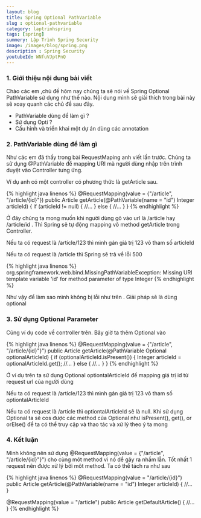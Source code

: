 ```yaml
---
layout: blog
title: Spring Optional PathVariable
slug : optional-pathvariable
category: laptrinhspring
tags: [spring]
summery: Lập Trình Spring Security
image: /images/blog/spring.png
description : Spring Security
youtubeId: WNfuVJptPnQ
---
```


### **1. Giới thiệu nội dung bài viết**

Chào các em ,chủ đề hôm nay chúng ta sẽ nói về Spring Optional PathVariable sử dụng như thế nào.
Nội dung mình sẽ giải thích trong bài này sẽ xoay quanh các chủ đề sau đây.

- PathVariable dùng để làm gì ?
- Sử dụng Opti ?
- Cấu hình và triển khai một dự án dùng các annotation


### **2. PathVariable dùng để làm gì**

Như các em đã thấy trong bài RequestMaping anh viết lần trước. Chúng ta sử dụng
@PathVariable để mapping URI mà người dùng nhập trên trình duyệt vào Controller tưng ứng.

Ví dụ anh có một controller có phương thức là getArticle sau.

{% highlight java  linenos %}
@RequestMapping(value = {"/article", "/article/{id}"})
public Article getArticle(@PathVariable(name = "id") Integer articleId) {
    if (articleId != null) {
        //...
    } else {
        //...
    }
}
{% endhighlight %}

Ở đây chúng ta mong muốn khi người dùng gõ vào url là /article hay /article/id .
Thì Spring sẽ tự động mapping vô method getArticle trong Controller.

Nếu ta có request là /article/123 thì mình gán giá trị 123 vô tham số articleId

Nếu ta có request là /article thì Spring sẽ trả về lỗi 500

{% highlight java  linenos %}
org.springframework.web.bind.MissingPathVariableException:
  Missing URI template variable 'id' for method parameter of type Integer
{% endhighlight %}

Như vậy để làm sao mình không bị lỗi như trên . Giải pháp sẽ là dùng optional

### **3. Sử dụng Optional Parameter**

Cũng ví dụ code về controller trên. Bây giờ ta thêm Optional vào

{% highlight java  linenos %}
@RequestMapping(value = {"/article", "/article/{id}"}")
public Article getArticle(@PathVariable Optional<Integer> optionalArticleId) {
    if (optionalArticleId.isPresent()) {
        Integer articleId = optionalArticleId.get();
        //...
    } else {
        //...
    }
}
{% endhighlight %}

Ở ví dụ trên ta sử dụng Optional<Integer> optiontalArticleId để mapping giá trị id từ request url của người dùng

Nếu ta có request là /article/123 thì mình gán giá trị 123 vô tham số optiontalArticleId

Nếu ta có request là /article thì optiontalArticleId sẽ là null. Khi sử dụng Optional ta sẽ cos được các method của Optional như isPresent(), get(), or orElse() để ta có thể truy cập và thao tác và xử lý theo ý ta mong

### **4. Kết luận**

Mình không nên sử dụng @RequestMapping(value = {"/article", "/article/{id}"}") cho cùng môt method vì nó dể gây ra nhầm lẫn. Tốt nhất 1 request nên được xử lý bởi môt method.
Ta có thể tách ra như sau

{% highlight java  linenos %}
@RequestMapping(value = "/article/{id}")
public Article getArticle(@PathVariable(name = "id") Integer articleId) {
    //...        
}

@RequestMapping(value = "/article")
public Article getDefaultArticle() {
    //...
}
{% endhighlight %}
